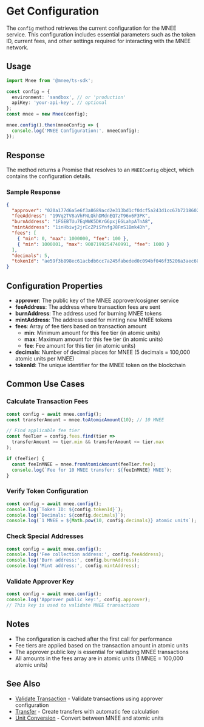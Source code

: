 # Get Configuration

The `config` method retrieves the current configuration for the MNEE service. This configuration includes essential parameters such as the token ID, current fees, and other settings required for interacting with the MNEE network.

## Usage

```typescript
import Mnee from '@mnee/ts-sdk';

const config = {
  environment: 'sandbox', // or 'production'
  apiKey: 'your-api-key', // optional
};
const mnee = new Mnee(config);

mnee.config().then(mneeConfig => {
  console.log('MNEE Configuration:', mneeConfig);
});
```

## Response

The method returns a Promise that resolves to an `MNEEConfig` object, which contains the configuration details.

### Sample Response

```json
{
  "approver": "020a177d6a5e6f3a8689acd2e313bd1cf0dcf5a243d1cc67b7218602aee9e04b2f",
  "feeAddress": "19Vq2TV8aVhFNLQkhDMdnEQ7zT96x6F3PK",
  "burnAddress": "1FGEBTUu7EqWWK5DKrG6pxjEGLahpATnA8",
  "mintAddress": "1inHbiwj2jrEcZPiSYnfgJ8FmS1Bmk4Dh",
  "fees": [
    { "min": 0, "max": 1000000, "fee": 100 },
    { "min": 1000001, "max": 9007199254740991, "fee": 1000 }
  ],
  "decimals": 5,
  "tokenId": "ae59f3b898ec61acbdb6cc7a245fabeded0c094bf046f35206a3aec60ef88127_0"
}
```

## Configuration Properties

- **approver**: The public key of the MNEE approver/cosigner service
- **feeAddress**: The address where transaction fees are sent
- **burnAddress**: The address used for burning MNEE tokens
- **mintAddress**: The address used for minting new MNEE tokens
- **fees**: Array of fee tiers based on transaction amount
  - **min**: Minimum amount for this fee tier (in atomic units)
  - **max**: Maximum amount for this fee tier (in atomic units)
  - **fee**: Fee amount for this tier (in atomic units)
- **decimals**: Number of decimal places for MNEE (5 decimals = 100,000 atomic units per MNEE)
- **tokenId**: The unique identifier for the MNEE token on the blockchain

## Common Use Cases

### Calculate Transaction Fees

```typescript
const config = await mnee.config();
const transferAmount = mnee.toAtomicAmount(10); // 10 MNEE

// Find applicable fee tier
const feeTier = config.fees.find(tier => 
  transferAmount >= tier.min && transferAmount <= tier.max
);

if (feeTier) {
  const feeInMNEE = mnee.fromAtomicAmount(feeTier.fee);
  console.log(`Fee for 10 MNEE transfer: ${feeInMNEE} MNEE`);
}
```

### Verify Token Configuration

```typescript
const config = await mnee.config();
console.log(`Token ID: ${config.tokenId}`);
console.log(`Decimals: ${config.decimals}`);
console.log(`1 MNEE = ${Math.pow(10, config.decimals)} atomic units`);
```

### Check Special Addresses

```typescript
const config = await mnee.config();
console.log('Fee collection address:', config.feeAddress);
console.log('Burn address:', config.burnAddress);
console.log('Mint address:', config.mintAddress);
```

### Validate Approver Key

```typescript
const config = await mnee.config();
console.log('Approver public key:', config.approver);
// This key is used to validate MNEE transactions
```

## Notes

- The configuration is cached after the first call for performance
- Fee tiers are applied based on the transaction amount in atomic units
- The approver public key is essential for validating MNEE transactions
- All amounts in the fees array are in atomic units (1 MNEE = 100,000 atomic units)

## See Also

- [Validate Transaction](./validateMneeTx.md) - Validate transactions using approver configuration
- [Transfer](./transfer.md) - Create transfers with automatic fee calculation
- [Unit Conversion](./unitConversion.md) - Convert between MNEE and atomic units